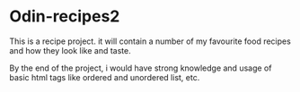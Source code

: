 # Odin-recipes2

This is a recipe project. it will contain a number of my favourite food recipes and how they look like and taste.

By the end of the project, i would have strong knowledge and usage of basic html tags like ordered and unordered list, etc.
